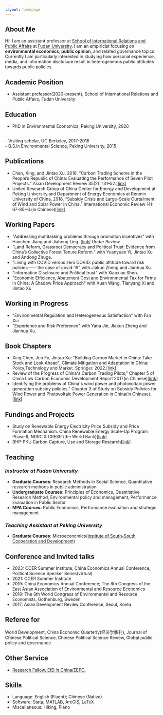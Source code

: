 ```yaml
---
layout: homepage
---
```


## About Me

Hi! I am an assistant professor at [School of International Relations and Public Affairs](https://sirpa.fudan.edu.cn/) at [Fudan University](https://www.fudan.edu.cn/en/). I am an empiricist focusing on **environmental economics**, **public opinion**, and related governance topics. Currently I am particularly interested in studying how personal experience, media, and information disclosure result in heterogeneous public attitudes towards public policies. 

## Academic Position
- Assistant professor(2020-present), School of International Relations and Public Affairs, Fudan University
 
## Education
- PhD in Environmental Economics, Peking University, 2020
<br>
- Visiting scholar, UC Berkeley, 2017-2018
<br>
- B.S.in Environmental Science, Peking University, 2015


## Publications
- Chen, Xing, and Jintao Xu. 2018. “Carbon Trading Scheme in the People’s Republic of China: Evaluating the Performance of Seven Pilot Projects.” Asian Development Review 35(2): 131–52.[[link]](https://direct.mit.edu/adev/article/35/2/131/9958/Carbon-Trading-Scheme-in-the-People-s-Republic-of)
- United Research Group of China Center for Energy and Development at Peking University,and Department of Energy Economics at Renmin University of China. 2018. “Subsidy Crisis and Large-Scale Curtailment of Wind and Solar Power in China.” International Economic Review (4): 67-85+6.(in Chinese)[[link]](https://kns.cnki.net/kcms/detail/detail.aspx?dbcode=CJFD&dbname=CJFDLAST2018&filename=GJPP201804005&uniplatform=NZKPT&v=MY23A1ckSLSZTyb5XPa4j7QkPXk3Y_fQJAJsdN2Jp5nJEjc-IgpmA_sNq0xJpMq2)


## Working Papers
- "Addressing multitasking problems through promotion incentives" with Hanchen Jiang and Jiaheng Ling. [[link]](https://www.researchgate.net/publication/370398425_Addressing_multitasking_problems_through_promotion_incentives#fullTextFileContent) *Under Review*
- "Land Reform, Grassroot Democracy and Political Trust: Evidence from China’s Collective Forest Tenure Reform." with Yuanyuan Yi, Jintao Xu and Andong Zhuge.
- "Living with COVID versus zero COVID: public attitude toward risk policies—— the case of covid-19" with Jiakun Zheng and Jianhua Xu. 
- "Information Disclosure and Political trust" with Xiaoxiao Shen.
- "Economic Efficiency, Abatement Cost and Environmental Tax for Firms in China: A Shadow Price Approach" with Xuan Wang, Tianyang Xi and Jintao Xu.

## Working in Progress
- "Environmental Regulation and Heterogeneous Satisfaction" with Fan Xia
- "Experience and Risk Preference" with Yana Jin, Jiakun Zheng and Jianhua Xu. 

## Book Chapters
- Xing Chen, Jun Fu, Jintao Xu: "Building Carbon Market in China: Take Stock and Look Ahead", Climate Mitigation and Adaptation in China: Policy,Technology and Market.  Springer. 2022.[[link]](https://link.springer.com/book/10.1007/978-981-16-4310-1)
- Review of the Progress of China's Carbon Trading Pilots," Chapter 5 of China Low Carbon Economic Development Report 2017(in Chinese)[[link]](https://www.pishu.com.cn/skwx_ps/bookdetail?SiteID=14&ID=9313611)
- Identifying the problems of China's wind power and photovoltaic power generation subsidy policies," Chapter 3 of Study on Subsidy Policies for Wind Power and Photovoltaic Power Generation in China(in Chinese).[[link]](http://www.csspw.com.cn/booksdetail_15923_2075299_0.jhtml)


## Fundings and Projects
- Study on Renewable Energy Electricity Price Subsidy and Price Formation Mechanism. China Renewable Energy Scale-Up Program Phase II, NDRC & CRESP (the World Bank)[[link]](https://projects.worldbank.org/en/projects-operations/project-detail/P127033?lang=en)
- BHP-PKU Carbon Capture, Use and Storage Research[[link]](https://www.nsd.pku.edu.cn/ccus/ccus/project/271707.htm)


## Teaching
### *Instructor at Fudan University*
- **Graduate Courses:** Research Methods in Social Science, Quantitative research methods in public administration
- **Undergraduate Courses:** Principles of Economics, Quantitative Research Method, Environmental policy and management, Performance Evaluation in Public Sector
- **MPA Courses:** Public Economics, Performance evaluation and strategic management

### *Teaching Assistant at Peking University*
- **Graduate Courses:** Microeconomics([Institute of South-South Cooperation and Development](https://www.isscad.pku.edu.cn/))

## Conference and Invited talks
- 2023: CCER Summer Institute; China Economics Annual Conference; Political Science Speaker Series(virtual)
- 2021: CCER Summer Institute
- 2019: China Economics Annual Conference; The 8th Congress of the East Asian Association of Environmental and Resource Economics
- 2018: The 6th World Congress of Environmental and Resource Economists, Gothenburg, Sweden
- 2017: Asian Development Review Conference, Seoul, Korea

## Referee for
World Development, China Economic Quarterly(经济学季刊), Journal of Chinese Political Science, Chinese Political Science Review, Global public policy and governance

## Other Service
- [Research Fellow, EfD in China/EEPC.](https://www.efdinitiative.org/about-efd/people/chen-xing)

## Skills
- Language: English (Fluent); Chinese (Native)
- Software: Stata, MATLAB, ArcGIS, LaTeX
- Miscellaneous: Hiking, Piano
